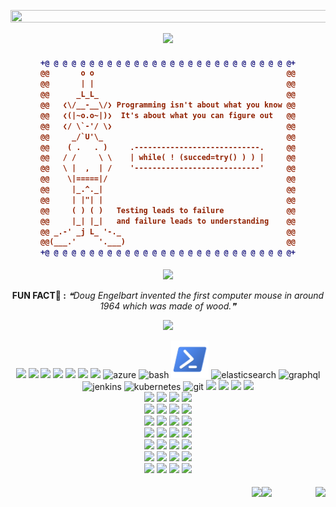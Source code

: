 <p align="center">
<img src="https://i.imgur.com/dBaSKWF.gif" height="20" width="1000">
<!--📰RSS / TAKE IMAGE FROM https://github.com/trinib/trinib/blob/main/.images/marquee.svg TO YOUR REPO AND EDIT IT-->
<p align="center">
<img src="https://capsule-render.vercel.app/api?type=shark&height=30&section=header&reversal=false&color=0:b579da,100:79da7f">
<!--🤖ASCIIART / 🌐WEBSITES: https://asciiart.website/ & https://github.com/github/markup/issues/1440#issuecomment-803889380 -->
<h4 align="center">

```diff
+@ @ @ @ @ @ @ @ @ @ @ @ @ @ @ @ @ @ @ @ @ @ @ @ @ @ @ @+
@@       o o                                           @@
@@       | |                                           @@
@@      _L_L_                                          @@
@@   ❮\/__-__\/❯ Programming isn't about what you know @@
@@   ❮(|~o.o~|)❯  It's about what you can figure out   @@
@@   ❮/ \`-'/ \❯                                       @@
@@     _/`U'\_                                         @@
@@    ( .   . )     .----------------------------.     @@
@@   / /     \ \    | while( ! (succed=try() ) ) |     @@
@@   \ |  ,  | /    '----------------------------'     @@
@@    \|=====|/                                        @@
@@     |_.^._|                                         @@
@@     | |"| |                                         @@
@@     ( ) ( )   Testing leads to failure              @@
@@     |_| |_|   and failure leads to understanding    @@
@@ _.-' _j L_ '-._                                     @@
@@(___.'     '.___)                                    @@
+@ @ @ @ @ @ @ @ @ @ @ @ @ @ @ @ @ @ @ @ @ @ @ @ @ @ @ @+
```
</h4>
<!--🎨CAPSULE / 🌐WEBSITES: https://github.com/kyechan99/capsule-render -->
<p align="center">
<img src="https://capsule-render.vercel.app/api?type=shark&height=30&section=footer&reversal=false&color=0:b579da,100:79da7f">
<!--💬🃏FUNFACT / 🌐https://github.com/siddharth2016/quote-readme#update-your-readme -->
<p align="center">
<b>FUN FACT🤔 :</b>
<!--STARTS_HERE_QUOTE_README-->
<i>❝Doug Engelbart invented the first computer mouse in around 1964 which was made of wood.❞</i>
<!--ENDS_HERE_QUOTE_README-->

<!--🤔INTERESTTITLE-->
<p align="center">
<img src="https://i.imgur.com/ozEwbHs.gif">
<!--🖼️🖼️INTERSTLOGOS-->
<p align="center">
<img src="https://www.vectorlogo.zone/logos/python/python-icon.svg" width="60">
<img src="https://www.vectorlogo.zone/logos/flutterio/flutterio-icon.svg" width="60">
<img src="https://www.vectorlogo.zone/logos/dartlang/dartlang-icon.svg" width="60">
<img src="https://www.vectorlogo.zone/logos/linux/linux-icon.svg" width="60">
<img src="https://www.vectorlogo.zone/logos/android/android-icon.svg" width="60">
<img src="https://www.vectorlogo.zone/logos/microsoft/microsoft-icon.svg" width="60">
<img src="https://www.vectorlogo.zone/logos/github/github-icon.svg" width="60">
<img src="https://www.vectorlogo.zone/logos/microsoft_azure/microsoft_azure-icon.svg" alt="azure" width="60"/>
<img src="https://www.vectorlogo.zone/logos/gnu_bash/gnu_bash-icon.svg" alt="bash" width="60"/>
<img src="https://raw.githubusercontent.com/vscode-icons/vscode-icons/master/icons/file_type_powershell.svg" alt="powershell" width="60"/>
<img src="https://www.vectorlogo.zone/logos/elastic/elastic-icon.svg" alt="elasticsearch" width="60"/>
<img src="https://www.vectorlogo.zone/logos/graphql/graphql-icon.svg" alt="graphql" width="60"/>
<img src="https://www.vectorlogo.zone/logos/jenkins/jenkins-icon.svg" alt="jenkins" width="60"/>
<img src="https://www.vectorlogo.zone/logos/kubernetes/kubernetes-icon.svg" alt="kubernetes" width="60"/>
<img src="https://www.vectorlogo.zone/logos/git-scm/git-scm-icon.svg" alt="git" width="60"/>
<code><img width="15%" src="https://www.vectorlogo.zone/logos/javascript/javascript-ar21.svg"></code>
<code><img width="15%" src="https://www.vectorlogo.zone/logos/typescriptlang/typescriptlang-ar21.svg"></code>
<code><img width="15%" src="https://www.vectorlogo.zone/logos/python/python-ar21.svg"></code>
<code><img width="15%" src="https://www.vectorlogo.zone/logos/golang/golang-ar21.svg"></code>
<br />
<code><img width="15%" src="https://www.vectorlogo.zone/logos/reactjs/reactjs-ar21.svg"></code>
<code><img width="15%" src="https://www.vectorlogo.zone/logos/angular/angular-ar21.svg"></code>
<code><img width="15%" src="https://www.vectorlogo.zone/logos/backbonejs/backbonejs-ar21.svg"></code>
<code><img width="15%" src="https://www.vectorlogo.zone/logos/getbootstrap/getbootstrap-ar21.svg"></code>
<br />
<code><img width="15%" src="https://www.vectorlogo.zone/logos/nodejs/nodejs-ar21.svg"></code>
<code><img width="15%" src="https://www.vectorlogo.zone/logos/expressjs/expressjs-ar21.svg"></code>
<code><img width="15%" src="https://www.vectorlogo.zone/logos/djangoproject/djangoproject-ar21.svg"></code>
<code><img width="15%" src="https://www.vectorlogo.zone/logos/pocoo_flask/pocoo_flask-ar21.svg"></code>
<br />
<code><img width="15%" src="https://www.vectorlogo.zone/logos/jestjsio/jestjsio-ar21.svg"></code>
<code><img width="15%" src="https://www.vectorlogo.zone/logos/mochajs/mochajs-ar21.svg"></code>
<code><img width="15%" src="https://www.vectorlogo.zone/logos/chaijs/chaijs-ar21.svg"></code>
<code><img width="15%" src="https://www.vectorlogo.zone/logos/jupyter/jupyter-ar21.svg"></code>
<br />
<code><img width="15%" src="https://www.vectorlogo.zone/logos/mysql/mysql-ar21.svg"></code>
<code><img width="15%" src="https://www.vectorlogo.zone/logos/postgresql/postgresql-ar21.svg"></code>
<code><img width="15%" src="https://www.vectorlogo.zone/logos/mongodb/mongodb-ar21.svg"></code>
<code><img width="15%" src="https://www.vectorlogo.zone/logos/redis/redis-ar21.svg"></code>
  <br />
<code><img width="15%" src="https://www.vectorlogo.zone/logos/docker/docker-ar21.svg"></code>
<code><img width="15%" src="https://www.vectorlogo.zone/logos/kubernetes/kubernetes-ar21.svg"></code>
<code><img width="15%" src="https://www.vectorlogo.zone/logos/nginx/nginx-ar21.svg"></code>
<code><img width="15%" src="https://www.vectorlogo.zone/logos/amazon_aws/amazon_aws-ar21.svg"></code>
<br />
<code><img width="15%" src="https://www.vectorlogo.zone/logos/git-scm/git-scm-ar21.svg"></code>
<code><img width="15%" src="https://www.vectorlogo.zone/logos/travis-ci/travis-ci-ar21.svg"></code>
<code><img width="15%" src="https://www.vectorlogo.zone/logos/circleci/circleci-ar21.svg"></code>
<code><img width="15%" src="https://www.vectorlogo.zone/logos/gruntjs/gruntjs-ar21.svg"></code>
<br />
<code><img width="15%" src="https://www.vectorlogo.zone/logos/npmjs/npmjs-ar21.svg"></code>
<code><img width="15%" src="https://www.vectorlogo.zone/logos/yarnpkg/yarnpkg-ar21.svg"></code>
<code><img width="15%" src="https://www.vectorlogo.zone/logos/js_webpack/js_webpack-ar21.svg"></code>
<code><img width="15%" src="https://www.vectorlogo.zone/logos/parceljs/parceljs-ar21.svg"></code>

</h4>

<h4 align="right"> 
<table>
  <tr>
  <!-- <img src="https://media.giphy.com/media/2fC8cduAc35UIAxHDE/giphy.gif" width="150"> -->
  &nbsp;&nbsp;&nbsp;&nbsp;&nbsp;&nbsp;&nbsp;&nbsp;&nbsp;&nbsp;&nbsp;&nbsp;&nbsp;&nbsp;&nbsp;&nbsp;&nbsp;&nbsp;&nbsp;&nbsp;&nbsp;&nbsp;&nbsp;&nbsp;&nbsp;&nbsp;&nbsp;&nbsp;&nbsp;&nbsp;&nbsp;&nbsp;&nbsp;&nbsp;&nbsp;&nbsp;&nbsp;&nbsp;&nbsp;&nbsp;&nbsp;&nbsp;&nbsp;&nbsp;&nbsp;&nbsp;&nbsp;&nbsp;&nbsp;&nbsp;&nbsp;&nbsp;&nbsp;&nbsp;&nbsp;&nbsp;&nbsp;&nbsp;&nbsp;&nbsp;&nbsp;&nbsp;&nbsp;&nbsp;&nbsp;&nbsp;&nbsp;&nbsp;&nbsp;&nbsp;&nbsp;&nbsp;&nbsp;&nbsp;&nbsp;&nbsp;&nbsp;&nbsp;&nbsp;&nbsp;&nbsp;&nbsp;&nbsp;&nbsp;&nbsp;&nbsp;&nbsp;&nbsp;&nbsp;&nbsp;&nbsp;&nbsp;&nbsp;&nbsp;&nbsp;&nbsp;&nbsp;&nbsp;&nbsp;&nbsp;&nbsp;&nbsp;&nbsp;&nbsp;&nbsp;&nbsp;&nbsp;&nbsp;&nbsp;&nbsp;&nbsp;&nbsp;
  <img src="https://c.tenor.com/3dgbcMt6Kx4AAAAi/spider-insect.gif" width="50">
   <img src="https://c.tenor.com/SOVMSXmWB1kAAAAi/tony-star-jumping.gif" width="70">
   &nbsp;&nbsp;&nbsp;&nbsp;&nbsp;&nbsp;&nbsp;&nbsp;&nbsp;&nbsp;&nbsp;&nbsp;&nbsp;&nbsp;&nbsp;&nbsp;&nbsp;&nbsp;&nbsp;
   <img src="https://c.tenor.com/XSbD902n1fwAAAAi/rennen-fast.gif" width="50">&nbsp;&nbsp;&nbsp;&nbsp;&nbsp;&nbsp;&nbsp;&nbsp;&nbsp;&nbsp;&nbsp;&nbsp;&nbsp;&nbsp;
  </tr>
 </table>
<!--📏LINE-->
<h4>

<!-- Here are some ideas to get you started:

- 🔭 I’m currently working on ...
- 🌱 I’m currently learning ...
- 👯 I’m looking to collaborate on ...
- 🤔 I’m looking for help with ...
- 💬 Ask me about ...
- 📫 How to reach me: ...
- 😄 Pronouns: ...
- ⚡ Fun fact: ... -->
